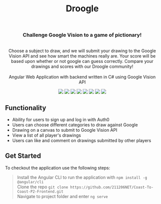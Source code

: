 ﻿<h1 align="center">  Droogle </h1> <br>
<h3 align ="center">Challenge Google Vision to a game of pictionary!</h3>
<p align="center">
  <br>
  Choose a subject to draw, and we will submit your drawing to the Google Vision API and see how smart the machines really are. Your score will be based upon whether or not google can guess correctly. Compare your drawings and scores with our Droogle community!<br><br>
Angular Web Application with backend written in C# using Google Vision API
</p>

<p align="center"><img src="https://img.shields.io/badge/Amazon AWS-FF9900?style=for-the-badge&logo=amazonaws&logoColor=white" />  <img src="https://img.shields.io/badge/Microsoft%20SQL%20Server-CC2927?style=for-the-badge&logo=microsoft%20sql%20server&logoColor=white"/>  <img src="https://img.shields.io/badge/.NET-512BD4?style=for-the-badge&logo=dotnet&logoColor=white" />  <img src="https://img.shields.io/badge/C%23-239120?style=for-the-badge&logo=c-sharp&logoColor=white" />  <img src="https://img.shields.io/badge/GoogleCloud-%234285F4.svg?style=for-the-badge&logo=google-cloud&logoColor=white"/>  <img src="https://img.shields.io/badge/angular-%23DD0031.svg?style=for-the-badge&logo=angular&logoColor=white"/>  <img src="https://img.shields.io/badge/-Karma-green?style=for-the-badge&logo=appveyor"/>  <img src="https://img.shields.io/badge/-Jasmine-orange?style=for-the-badge&logo=appveyor"</p>
<br>

## Functionality

* Ability for users to sign up and log in with Auth0
* Users can choose different categories to draw against Google
* Drawing on a canvas to submit to Google Vision API
* View a list of all player's drawings
* Users can like and comment on drawings submitted by other players

## Get Started

To checkout the application use the following steps:

> Install the Angular CLI to run the application with `npm install -g @angular/cli`<br>
> Clone the repo `git clone https://github.com/211206NET/Coast-To-Coast-P2-Frontend.git`<br>
> Navigate to project folder and enter `ng serve`
